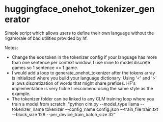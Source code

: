 # huggingface_onehot_tokenizer_generator
Simple script which allows users to define their own language without the rigamorale of bad utilities provided by hf.

Notes:

- Change the eos token in the tokenizer config if your language has more than one sentence per context window, I use mine to model discrete games so 1 sentence == 1 game.
- I would add a loop to generate_onehot_tokenizer after the tokens array is initialized where you build your language dictionary. Using '<' and '>' allows discretization of words that might share prefixes. HF's implementation is very fickle I reccomend using the same style as the example.
- The tokenizer folder can be linked to any CLM training loop where you train a model from scratch: "python clm.py --model_type llama --tokenizer_name tokenizer --config_name config.json --train_file train.txt --block_size 128 --per_device_train_batch_size 32"

